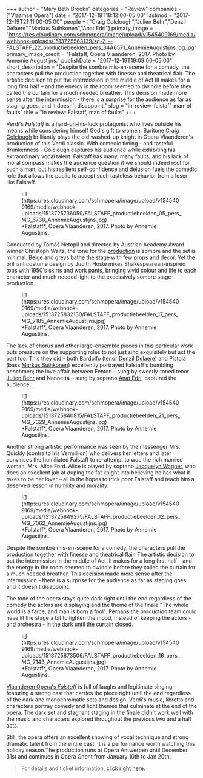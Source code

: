 +++
author = "Mary Beth Brooks"
categories = "Review"
companies = ["Vlaamse Opera"]
date = "2017-12-19T18:12:00-05:00"
lastmod = "2017-12-19T21:11:00-05:00"
people = ["Craig Colclough","Julien Behr","Denzil Delaere","Markus Suihkonen","Anat Edri"]
primary_image = "https://res.cloudinary.com/schmopera/image/upload/v1545409169/media/webhook-uploads/1513725563139/sq-2---FALSTAFF_22_productiebeelden_pers_34A6571_AnnemieAugustijns.jpg.jpg"
primary_image_credit = "Falstaff, Opera Vlaanderen, 2017. Photo by Annemie Augustijns."
publishDate = "2017-12-19T19:09:00-05:00"
short_description = "Despite the sombre mis-en-scene for a comedy, the characters pull the production together with finesse and theatrical flair. The artistic decision to put the intermission in the middle of Act III makes for a long first half – and the energy in the room seemed to dwindle before they called the curtain for a much needed breather. This decision made more sense after the intermission - there is a surprise for the audience as far as staging goes, and it doesn&#039;t disappoint."
slug = "in-review-falstaff-man-of-faults"
title = "In review: Falstaff, man of faults"
+++

Verdi's *Falstaff* is a hard-on-his-luck protagonist who lives outside his means while considering himself God's gift to women. Baritone [Craig Colclough](/talking-with-singers-craig-colclough/) brilliantly plays the old washed-up knight in Opera Vlaanderen's  production of this Verdi classic.  With comedic timing - and tasteful drunkenness - Colclough captures his audience while exhibiting his extraordinary vocal talent. Falstaff has many, many faults, and his lack of moral compass makes the audience question if we should indeed root for such a man; but his resilient self-confidence and delusion fuels the comedic role that allows the public to accept such tasteless behavior from a loser like Falstaff.

<figure data-type="image">
![](https://res.cloudinary.com/schmopera/image/upload/v1545409169/media/webhook-uploads/1513725736059/FALSTAFF_productiebeelden_05_pers_MG_6738_AnnemieAugustijns.jpg)
<figcaption>*Falstaff*, Opera Vlaanderen, 2017. Photo by Annemie Augustijns.</figcaption>
</figure>

Conducted by Tomáš Netopil and directed by Austrian Academy Award-winner Christoph Waltz, the tone for the [production](https://operaballet.be/nl/programma/2017-2018/falstaff) is sombre and the set is minimal. Beige and greys bathe the stage with few props and decor. Yet the brilliant costume design by Judith Hoste mixes Shakespearean-inspired tops with 1950's skirts and work pants, bringing vivid colour and life to each character and much needed light to the excessively sombre stage production. 

<figure data-type="image">
![](https://res.cloudinary.com/schmopera/image/upload/v1545409169/media/webhook-uploads/1513725832130/FALSTAFF_productiebeelden_17_pers_MG_7185_AnnemieAugustijns.jpg)
<figcaption>*Falstaff*, Opera Vlaanderen, 2017. Photo by Annemie Augustijns.</figcaption>
</figure>

The lack of chorus and other large-ensemble pieces in this particular work puts pressure on the supporting roles to not just sing exquisitely but act the part too. This they did – both Bardolfo (tenor [Denzil Delaere](/scene/people/denzil-delere/)) and Pistola (bass [Markus Suihkonen](/scene/people/markus-suihkonen/)) excellently portrayed Falstaff's bumbling henchmen; the love affair between Fenton - sung by sweetly-toned tenor [Julien Behr](/scene/people/julien-behr/) and Nannetta – sung by soprano [Anat Edri](/scene/people/anat-edri/), captured the audience. 

<figure data-type="image">
![](https://res.cloudinary.com/schmopera/image/upload/v1545409169/media/webhook-uploads/1513725840815/FALSTAFF_productiebeelden_21_pers_MG_7329_AnnemieAugustijns.jpg)
<figcaption>*Falstaff*, Opera Vlaanderen, 2017. Photo by Annemie Augustijns.</figcaption>
</figure>

Another strong artistic performance was seen by the messenger Mrs. Quickly (contralto Iris Vermillion) who delivers her letters and later convinces the humiliated Falstaff to re-attempt to woo the rich married woman, Mrs. Alice Ford. Alice is played by soprano [Jacquelyn Wagner](/scene/people/jacquelyn-wagner/), who does an excellent job at duping the fat knight into believing he has what it takes to be her lover – all in the hopes to trick poor Falstaff and teach him a deserved lesson in humility and morality. 

<figure data-type="image">
![](https://res.cloudinary.com/schmopera/image/upload/v1545409169/media/webhook-uploads/1513725849275/FALSTAFF_productiebeelden_12_pers_MG_7062_AnnemieAugustijns.jpg)
<figcaption>*Falstaff*, Opera Vlaanderen, 2017. Photo by Annemie Augustijns.</figcaption>
</figure>

Despite the sombre mis-en-scene for a comedy, the characters pull the production together with finesse and theatrical flair. The artistic decision to put the intermission in the middle of Act III makes for a long first half – and the energy in the room seemed to dwindle before they called the curtain for a much needed breather. This decision made more sense after the intermission - there is a surprise for the audience as far as staging goes, and it doesn't disappoint. 

The tone of the opera stays quite dark right until the end regardless of the comedy the actors are displaying and the theme of the finale "The whole world is a farce, and man is born a fool". Perhaps the production team could have lit the stage a bit to lighten the mood, instead of keeping the actors - and orchestra - in the dark until the curtain closed.

<figure data-type="image">
![](https://res.cloudinary.com/schmopera/image/upload/v1545409169/media/webhook-uploads/1513725873506/FALSTAFF_productiebeelden_16_pers_MG_7143_AnnemieAugustijns.jpg)
<figcaption>*Falstaff*, Opera Vlaanderen, 2017. Photo by Annemie Augustijns.</figcaption>
</figure>

[Vlaanderen Opera's *Falstaff*](https://operaballet.be/nl/programma/2017-2018/falstaff) is full of laughs and legitimate singing - featuring a strong cast that carries the piece right until the end regardless of the dark and monochromatic sets and design. Verdi's music, libretto and characters portray comedy and light themes that culminate at the end of the opera. The dark set and stagnant staging in the finale didn't work well with the music and characters explored throughout the previous two and a half acts. 

Still, the opera offers an excellent showing of vocal technique and strong dramatic talent from the entire cast. It is a performance worth watching this holiday season.The production runs at Opera Antwerpen until December 31st and continues in Opera Ghent from January 10th to Jan 20th.

>For details and ticket information, [click right here.](https://operaballet.be/nl/programma/2017-2018/falstaff)
